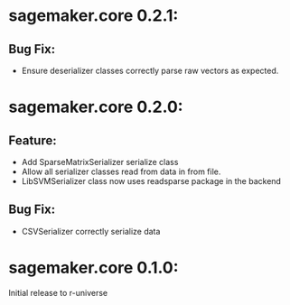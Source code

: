 # sagemaker.core 0.2.1:
## Bug Fix:
* Ensure deserializer classes correctly parse raw vectors as expected.

# sagemaker.core 0.2.0:
## Feature:
* Add SparseMatrixSerializer serialize class
* Allow all serializer classes read from data in from file.
* LibSVMSerializer class now uses readsparse package in the backend

## Bug Fix:
* CSVSerializer correctly serialize data

# sagemaker.core 0.1.0:

Initial release to r-universe
